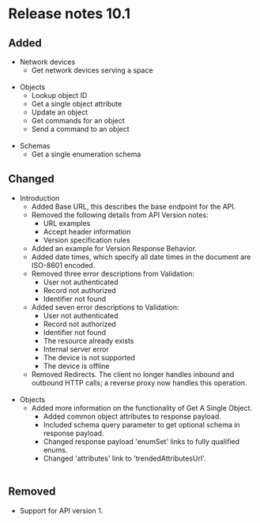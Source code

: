 # Release notes 10.1
## Added
- Network devices
    - Get network devices serving a space<br><br>
- Objects
    - Lookup object ID
    - Get a single object attribute
    - Update an object
    - Get commands for an object
    - Send a command to an object<br><br>
- Schemas
    - Get a single enumeration schema
## Changed
- Introduction
    - Added Base URL, this describes the base endpoint for the API.
    - Removed the following details from API Version notes: 
        - URL examples
        - Accept header information
        - Version specification rules
    - Added an example for Version Response Behavior.
    - Added date times, which specify all date times in the document are ISO-8601 encoded.
    - Removed three error descriptions from Validation:
        - User not authenticated
        - Record not authorized
        - Identifier not found
    - Added seven error descriptions to Validation:
        - User not authenticated
        - Record not authorized
        - Identifier not found
        - The resource already exists
        - Internal server error
        - The device is not supported
        - The device is offline
    - Removed Redirects. The client no longer handles inbound and outbound HTTP calls; a reverse proxy now handles this operation.<br><br>
- Objects
    - Added more information on the functionality of Get A Single Object. 
        - Added common object attributes to response payload. 
        - Included schema query parameter to get optional schema in response payload.
        - Changed response payload 'enumSet' links to fully qualified enums.
        - Changed 'attributes' link to 'trendedAttributesUrl'.<br><br>
## Removed
- Support for API version 1.   